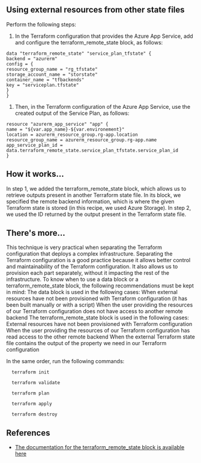 ## Using external resources from other state files

Perform the following steps:
1. In the Terraform configuration that provides the Azure App Service, add and configure the terraform_remote_state block, as follows:
```
data "terraform_remote_state" "service_plan_tfstate" {
backend = "azurerm"
config = {
resource_group_name = "rg_tfstate"
storage_account_name = "storstate"
container_name = "tfbackends"
key = "serviceplan.tfstate"
}
}
```
1. Then, in the Terraform configuration of the Azure App Service, use the created output of the Service Plan, as follows:
```
resource "azurerm_app_service" "app" {
name = "${var.app_name}-${var.environement}"
location = azurerm_resource_group.rg-app.location
resource_group_name = azurerm_resource_group.rg-app.name
app_service_plan_id =
data.terraform_remote_state.service_plan_tfstate.service_plan_id
}
```

## How it works…
In step 1, we added the terraform_remote_state block, which allows us to retrieve outputs present in another Terraform state file. In its block, we specified the remote backend information, which is where the given Terraform state is stored (in this recipe, we
used Azure Storage). In step 2, we used the ID returned by the output present in the Terraform state file.

## There's more…
This technique is very practical when separating the Terraform configuration that deploys a complex infrastructure.
Separating the Terraform configuration is a good practice because it allows better control and maintainability of the Terraform configuration. It also allows us to provision each part separately, without it impacting the rest of the infrastructure.
To know when to use a data block or a terraform_remote_state block, the following recommendations must be kept in mind:
The data block is used in the following cases:
When external resources have not been provisioned with
Terraform configuration (it has been built manually or with a script)
When the user providing the resources of our Terraform
configuration does not have access to another remote backend
The terraform_remote_state block is used in the following cases:
External resources have not been provisioned with Terraform
configuration
When the user providing the resources of our Terraform
configuration has read access to the other remote backend
When the external Terraform state file contains the output of the
property we need in our Terraform configuration

In the same order, run the following commands:
```
  terraform init

  terraform validate
  
  terraform plan 

  terraform apply 

  terraform destroy 

```

## References
- [The documentation for the terraform_remote_state block is available here](https://www.terraform.io/language/state/remote-state-data)



